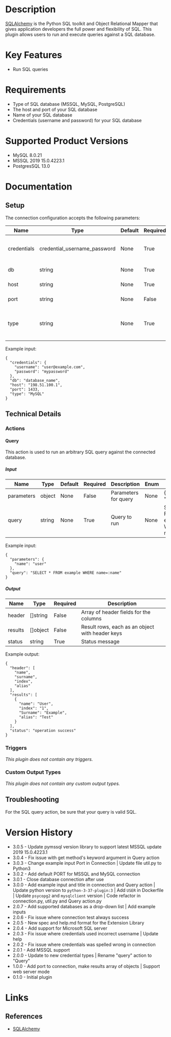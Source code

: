# Description

[SQLAlchemy](http://docs.sqlalchemy.org/en/latest/) is the Python SQL toolkit and Object Relational Mapper that gives application developers the full power and flexibility of SQL.
This plugin allows users to run and execute queries against a SQL database.

# Key Features

* Run SQL queries

# Requirements

* Type of SQL database (MSSQL, MySQL, PostgreSQL)
* The host and port of your SQL database
* Name of your SQL database
* Credentials (username and password) for your SQL database

# Supported Product Versions

* MySQL 8.0.21
* MSSQL 2019 15.0.4223.1
* PostgresSQL 13.0

# Documentation

## Setup

The connection configuration accepts the following parameters:

|Name|Type|Default|Required|Description|Enum|Example|
|----|----|-------|--------|-----------|----|-------|
|credentials|credential_username_password|None|True|Database username and password|None|{ "username": "user@example.com", "password": "mypassword"}|
|db|string|None|True|Database name|None|database_name|
|host|string|None|True|Database hostname|None|198.51.100.1|
|port|string|None|False|Database port|None|1433|
|type|string|None|True|Database type (MSSQL, MySQL, PostgreSQL)|['MSSQL', 'MySQL', 'PostgreSQL']|MySQL|

Example input:

```
{
  "credentials": {
    "username": "user@example.com",
    "password": "mypassword"
  },
  "db": "database_name",
  "host": "198.51.100.1",
  "port": 1433,
  "type": "MySQL"
}
```

## Technical Details

### Actions

#### Query

This action is used to run an arbitrary SQL query against the connected database.

##### Input

|Name|Type|Default|Required|Description|Enum|Example|
|----|----|-------|--------|-----------|----|-------|
|parameters|object|None|False|Parameters for query|None|{ "name": "user" }|
|query|string|None|True|Query to run|None|SELECT * FROM example WHERE name=:name|

Example input:

```
{
  "parameters": {
    "name": "user"
  },
  "query": "SELECT * FROM example WHERE name=:name"
}
```

##### Output

|Name|Type|Required|Description|
|----|----|--------|-----------|
|header|[]string|False|Array of header fields for the columns|
|results|[]object|False|Result rows, each as an object with header keys|
|status|string|True|Status message|

Example output:

```
{
  "header": [
    "name",
    "surname",
    "index",
    "alias"
  ],
  "results": [
    {
      "name": "User",
      "index": "1",
      "Surname": "Example",
      "alias": "Test"
    }
  ],
  "status": "operation success"
}
```

### Triggers

_This plugin does not contain any triggers._

### Custom Output Types

_This plugin does not contain any custom output types._

## Troubleshooting

For the SQL query action, be sure that your query is valid SQL.

# Version History

* 3.0.5 - Update pymssql version library to support latest MSSQL update 2019 15.0.4223.1
* 3.0.4 - Fix issue with get method's keyword argument in Query action
* 3.0.3 - Change example input Port in Connection | Update file util.py to Python3
* 3.0.2 - Add default PORT for MSSQL and MySQL connection
* 3.0.1 - Close database connection after use
* 3.0.0 - Add example input and title in connection and Query action | Update python version to `python-3-37-plugin:3` | Add `USER` in Dockerfile | Update `psycopg2` and `mysqlclient` version | Code refactor in connection.py, util.py and Query action.py
* 2.0.7 - Add supported databases as a drop-down list | Add example inputs
* 2.0.6 - Fix issue where connection test always success
* 2.0.5 - New spec and help.md format for the Extension Library
* 2.0.4 - Add support for Microsoft SQL server
* 2.0.3 - Fix issue where credentials used incorrect username | Update help
* 2.0.2 - Fix issue where credentials was spelled wrong in connection
* 2.0.1 - Add MSSQL support
* 2.0.0 - Update to new credential types | Rename "query" action to "Query"
* 1.0.0 - Add port to connection, make results array of objects | Support web server mode
* 0.1.0 - Initial plugin

# Links

## References

* [SQLAlchemy](http://docs.sqlalchemy.org/en/latest/)

